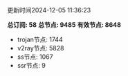 更新时间2024-12-05 11:36:23

**总订阅: 58**
**总节点: 9485**
**有效节点: 8648**
- trojan节点: 1744
- v2ray节点: 5828
- ss节点: 1067
- ssr节点: 9
